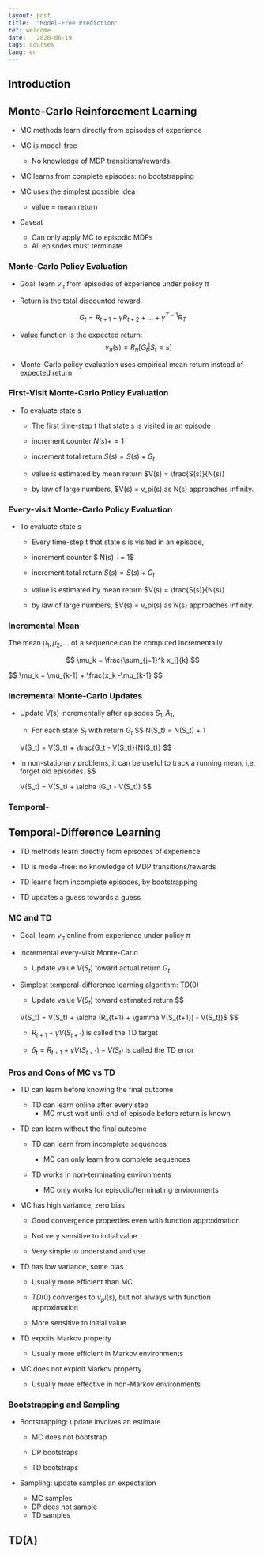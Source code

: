 ```yaml
---
layout: post
title:  "Model-Free Prediction"
ref: welcome
date:   2020-06-19
tags: courses
lang: en
---
```


## Introduction


## Monte-Carlo Reinforcement Learning
- MC methods learn directly from episodes of experience

- MC is model-free
    - No knowledge of MDP transitions/rewards

- MC learns from complete episodes: no bootstrapping

- MC uses the simplest possible idea
    - value = mean return

- Caveat
    - Can only apply MC to episodic MDPs
    - All episodes must terminate

### Monte-Carlo Policy Evaluation
- Goal: learn $v_\pi$ from episodes of experience under policy $\pi$

- Return is the total discounted reward:

$$
G_t = R_{t+1} + \gamma R_{t+2} + \dots + \gamma^{T-1} R_T
$$

- Value function is the expected return:
$$
v_\pi(s) = R_{\pi} [G_t | S_t = s]
$$

- Monte-Carlo policy evaluation uses empirical mean return instead of expected return

### First-Visit Monte-Carlo Policy Evaluation
- To evaluate state s
    - The first time-step t that state s is visited in an episode

    - increment counter $N(s) += 1$

    - increment total return $S(s) = S(s) + G_t$

    - value is estimated by mean return $V(s) = \frac{S(s)}{N(s)}

    - by law of large numbers, $V(s) = v_pi(s) as N(s) approaches infinity.

### Every-visit Monte-Carlo Policy Evaluation

- To evaluate state s
    - Every time-step t that state s is visited in an episode,

    - increment counter $ N(s) += 1$

    - increment total return $S(s) = S(s) + G_t$

    - value is estimated by mean return $V(s) = \frac{S(s)}{N(s)}

    - by law of large numbers, $V(s) = v_pi(s) as N(s) approaches infinity.

### Incremental Mean
The mean $\mu_1, \mu_2, \dots$ of a sequence can be computed incrementally

$$
\mu_k = \frac{\sum_{j=1}^k x_j}{k}
$$

$$
\mu_k = \mu_{k-1} + \frac{x_k -\mu_{k-1}
$$

### Incremental Monte-Carlo Updates
- Update V(s) incrementally after episodes $S_1,A_1,$
    - For each state $S_t$ with return $G_t$
    $$
    N(S_t) = N(S_t) + 1

    V(S_t) = V(S_t) + \frac{G_t - V(S_t)}{N(S_t)} 
    $$

- In non-stationary problems, it can be useful to track a running mean, i,e, forget old episodes.
    $$
   

    V(S_t) = V(S_t) + \alpha (G_t - V(S_t)) 
    $$
### Temporal-


## Temporal-Difference Learning
- TD methods learn directly from episodes of experience

- TD is model-free: no knowledge of MDP transitions/rewards

- TD learns from incomplete episodes, by bootstrapping

- TD updates a guess towards a guess

### MC and TD
- Goal: learn $v_\pi$ online from experience under policy $\pi$

- Incremental every-visit Monte-Carlo

    - Update value $V(S_t)$ toward actual return $G_t$

- Simplest temporal-difference learning algorithm: TD(0)

    - Update value $V(S_t)$ toward estimated return
    $$

    V(S_t) = V(S_t) + \alpha (R_{t+1} + \gamma V(S_{t+1}) - V(S_t))$
    $$
    - $R_{t+1} + \gamma V(S_{t+1})$ is called the TD target

    - $\delta_t = R_{t+1} + \gamma V(S_{t+1}) - V(S_t)$ is called the TD error

### Pros and Cons of MC vs TD
- TD can learn before knowing the final outcome
    - TD can learn online after every step
        - MC must wait until end of episode before return is known


- TD can learn without the final outcome
    - TD can learn from incomplete sequences
        - MC can only learn from complete sequences

    - TD works in non-terminating environments
        - MC only works for episodic/terminating environments

- MC has high variance, zero bias
    - Good convergence properties even with function approximation
    
    - Not very sensitive to initial value

    - Very simple to understand and use

- TD has low variance, some bias
    - Usually more efficient than MC
    
    - $TD(0)$ converges to $v_pi(s)$, but not always with function approximation

    - More sensitive to initial value

- TD expoits Markov property
    - Usually more efficient in Markov environments


- MC does not exploit Markov property
    - Usually more effective in non-Markov environments

### Bootstrapping and Sampling
- Bootstrapping: update involves an estimate
    - MC does not bootstrap
     
    - DP bootstraps

    - TD bootstraps

- Sampling: update samples an expectation
    - MC samples
    - DP does not sample
    - TD samples
    
## TD($\lambda$)

